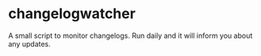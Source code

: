 # changelogwatcher
A small script to monitor changelogs. Run daily and it will inform you about any updates.
